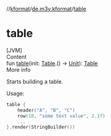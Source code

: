 //[kformat](../index.md)/[de.m3y.kformat](index.md)/[table](table.md)



# table  
[JVM]  
Content  
fun [table](table.md)(init: [Table](-table/index.md).() -> [Unit](https://kotlinlang.org/api/latest/jvm/stdlib/kotlin/-unit/index.html)): [Table](-table/index.md)  
More info  


Starts building a table.



Usage:

```kotlin
table {  
    header("A", "B", "C")  
    row(10, "some text value", 2.1f)  
    ...  
}.render(StringBuilder())
```  



